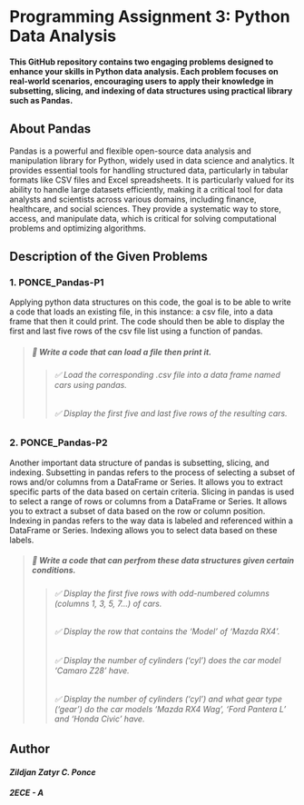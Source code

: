 # Programming Assignment 3: Python Data Analysis
#### This GitHub repository contains two engaging problems designed to enhance your skills in Python data analysis. Each problem focuses on real-world scenarios, encouraging users to apply their knowledge in subsetting, slicing, and indexing of data structures using practical library such as Pandas. 

## About Pandas
Pandas is a powerful and flexible open-source data analysis and manipulation library for Python, widely used in data science and analytics. It provides essential tools for handling structured data, particularly in tabular formats like CSV files and Excel spreadsheets. It is particularly valued for its ability to handle large datasets efficiently, making it a critical tool for data analysts and scientists across various domains, including finance, healthcare, and social sciences. They provide a systematic way to store, access, and manipulate data, which is critical for solving computational problems and optimizing algorithms.

## Description of the Given Problems
### 1. PONCE_Pandas-P1
Applying python data structures on this code, the goal is to be able to write a code that loads an existing file, in this instance: a csv file, into a data frame that then it could print. The code should then be able to display the first and last five rows of the csv file list using a function of pandas.

>##### 🎯 **Write a code that can load a file then print it.**
>> ###### ✅ *Load the corresponding .csv file into a data frame named cars using pandas.*
>> ###### ✅ *Display the first five and last five rows of the resulting cars.*

### 2. PONCE_Pandas-P2
Another important data structure of pandas is subsetting, slicing, and indexing. Subsetting in pandas refers to the process of selecting a subset of rows and/or columns from a DataFrame or Series. It allows you to extract specific parts of the data based on certain criteria. Slicing in pandas is used to select a range of rows or columns from a DataFrame or Series. It allows you to extract a subset of data based on the row or column position. Indexing in pandas refers to the way data is labeled and referenced within a DataFrame or Series. Indexing allows you to select data based on these labels. 

> ##### 🎯 **Write a code that can perfrom these data structures given certain conditions.** 
>> ###### ✅ *Display the first five rows with odd-numbered columns (columns 1, 3, 5, 7...) of cars.*
>> ###### ✅ *Display the row that contains the ‘Model’ of ‘Mazda RX4’.*
>> ###### ✅ *Display the number of cylinders (‘cyl’) does the car model ‘Camaro Z28’ have.*
>> ###### ✅ *Display the number of cylinders (‘cyl’) and what gear type (‘gear’) do the car models ‘Mazda RX4 Wag’, ‘Ford Pantera L’ and ‘Honda Civic’ have.*

## Author
#### *Zildjan Zatyr C. Ponce* 
##### *2ECE - A*

